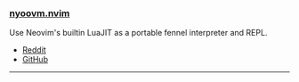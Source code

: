 <h3 id="new-nyoovm.nvim">
    <a href="#new-nyoovm.nvim">
        <span class="icon-text">
            <span class="icon">
                <i class="fa-solid fa-book"></i>
            </span>
            <span>nyoovm.nvim</span>
        </span>
    </a>
</h3>

Use Neovim's builtin LuaJIT as a portable fennel interpreter and REPL.

- [Reddit](https://www.reddit.com/r/neovim/comments/zn5q46/nyooml_use_neovims_builtin_luajit_as_a_portable/)
- [GitHub](https://github.com/nyoom-engineering/nyoom.nvim)

---
